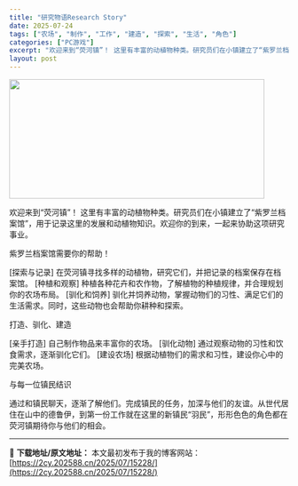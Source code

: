 ```yaml
---
title: "研究物语Research Story"
date: 2025-07-24
tags: ["农场", "制作", "工作", "建造", "探索", "生活", "角色"]
categories: ["PC游戏"]
excerpt: "欢迎来到“荧河镇”！ 这里有丰富的动植物种类。研究员们在小镇建立了“紫罗兰档案馆”，用于记录这里的发展和动植物知识。欢迎你的到来，一起来协助这项研究事业。 紫罗兰档案馆需要你的帮助！ [探索与记录] 在荧河镇寻找多样的动植物，研究它们，并把记录的档案保存在档案馆。 [种植和观察] 种植各种花卉和农作&hellip;"
layout: post
---
```


<img class="aligncenter size-full wp-image-15226" src="https://2cy.202588.cn/wp-content/uploads/2025/07/2025072414261099.webp" alt="" width="460" height="215" />

欢迎来到“荧河镇”！
这里有丰富的动植物种类。研究员们在小镇建立了“紫罗兰档案馆”，用于记录这里的发展和动植物知识。欢迎你的到来，一起来协助这项研究事业。

紫罗兰档案馆需要你的帮助！

[探索与记录] 在荧河镇寻找多样的动植物，研究它们，并把记录的档案保存在档案馆。
[种植和观察] 种植各种花卉和农作物，了解植物的种植规律，并合理规划你的农场布局。
[驯化和饲养] 驯化并饲养动物，掌握动物们的习性、满足它们的生活需求。同时，这些动物也会帮助你耕种和探索。

打造、驯化、建造

[亲手打造] 自己制作物品来丰富你的农场。
[驯化动物] 通过观察动物的习性和饮食需求，逐渐驯化它们。
[建设农场] 根据动植物们的需求和习性，建设你心中的完美农场。

与每一位镇民结识

通过和镇民聊天，逐渐了解他们。完成镇民的任务，加深与他们的友谊。从世代居住在山中的德鲁伊，到第一份工作就在这里的新镇民“羽民”，形形色色的角色都在荧河镇期待你与他们的相会。

---
📖 **下载地址/原文地址：** 本文最初发布于我的博客网站：[https://2cy.202588.cn/2025/07/15228/](https://2cy.202588.cn/2025/07/15228/)
